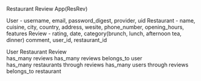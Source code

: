 Restaurant Review App(ResRev)

User - username, email, password_digest, provider, uid 
Restaurant - name, cuisine, city, country, address, wesite, phone_number, opening_hours, features
Review - rating, date, category(brunch, lunch, afternoon tea, dinner)
         comment, user_id, restaurant_id


User                                     Restaurant                        Review                     
has_many reviews                         has_many reviews                  belongs_to user           
has_many restaurants through reviews     has_many users through reviews    belongs_to restaurant 
